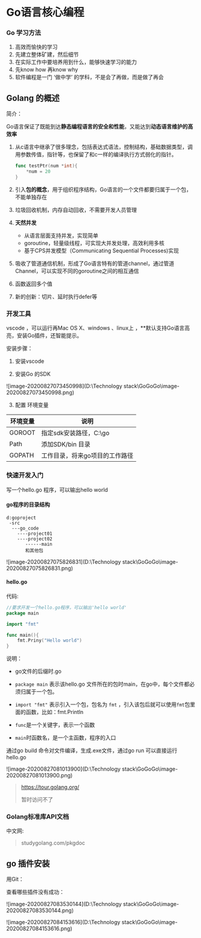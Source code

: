

# Go语言核心编程

### Go 学习方法

1. 高效而愉快的学习
2. 先建立整体矿建，然后细节
3. 在实际工作中要培养用到什么，能够快速学习的能力
4. 先know how 再know why
5. 软件编程是一门 ‘做中学’  的学科，不是会了再做，而是做了再会



## Golang 的概述

简介：

Go语言保证了既能到达**静态编程语言的安全和性能**，又能达到**动态语言维护的高效率**

1. 从c语言中继承了很多理念，包括表达式语法，控制结构，基础数据类型，调用参数传值，指针等，也保留了和c一样的编译执行方式弱化的指针。

   ```go
   func testPtr(num *int){
       *num = 20
   }
   ```

2. 引入**包的概念**，用于组织程序结构，Go语言的一个文件都要归属于一个包，不能单独存在

3. 垃圾回收机制，内存自动回收，不需要开发人员管理

4. **天然并发**

   + 从语言层面支持并发，实现简单
   + goroutine，轻量级线程，可实现大并发处理，高效利用多核
   + 基于CPS并发模型（Communicating Sequential Processes)实现

5. 吸收了管道通信机制，形成了Go语言特有的管道channel，通过管道Channel，可以实现不同的goroutine之间的相互通信

6. 函数返回多个值

7. 新的创新：切片、延时执行defer等

### 开发工具

vscode ，可以运行再Mac OS X、windows 、linux上 ，**默认支持Go语言高亮，安装Go插件，还智能提示。

安装步骤：

1. 安装vscode

2. 安装Go 的SDK

![image-20200827073450998](D:\Technology stack\GoGoGo\image-20200827073450998.png)

3. 配置 环境变量

| 环境变量 | 说明                           |
| -------- | ------------------------------ |
| GOROOT   | 指定sdk安装路径，C:\go         |
| Path     | 添加SDK/bin 目录               |
| GOPATH   | 工作目录，将来go项目的工作路径 |

### 快速开发入门

写一个hello.go 程序，可以输出hello world

#### go程序的目录结构

```shell
d:goproject
 -src
  ---go_code
    ----project01    
    ----project02
       ------main
       和其他包
```

![image-20200827075826831](D:\Technology stack\GoGoGo\image-20200827075826831.png)

#### hello.go 

代码:

```go
//要求开发一个hello.go程序，可以输出'hello world'
package main

import "fmt"

func main(){
	fmt.Priny("Hello world")
}
```

说明：

+ go文件的后缀时.go
+ `package main` 表示该hello.go 文件所在的包时main，在go中，每个文件都必须归属于一个包。
+ `import "fmt"` 表示引入一个包，包名为 `fmt`  ，引入该包后就可以使用`fmt`包里面的函数，比如：fmt.Println

+ `func`是一个关键字，表示一个函数
+ `main`时函数名，是一个主函数，程序的入口

通过go build 命令对文件编译，生成.exe文件，通过go run 可以直接运行hello.go

![image-20200827081013900](D:\Technology stack\GoGoGo\image-20200827081013900.png)

> https://tour.golang.org/ 
>
> 暂时访问不了

### Golang标准库API文档

中文网:

> studygolang.com/pkgdoc



## go  插件安装

用Git：

查看哪些插件没有成功：

![image-20200827083530144](D:\Technology stack\GoGoGo\image-20200827083530144.png)

![image-20200827084153616](D:\Technology stack\GoGoGo\image-20200827084153616.png)